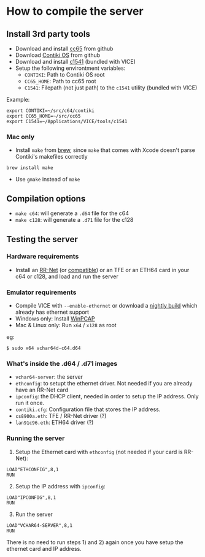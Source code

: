 # How to compile the server

## Install 3rd party tools

* Download and install [cc65][1] from github
* Download [Contiki OS][2] from github
* Download and install [c1541][3] (bundled with VICE)
* Setup the following environtment variables:
    * `CONTIKI`: Path to Contiki OS root
    * `CC65_HOME`: Path to cc65 root
    * `C1541`: Filepath (not just path) to the `c1541` utility (bundled with VICE)

Example:

```
export CONTIKI=~/src/c64/contiki
export CC65_HOME=~/src/cc65
export C1541=~/Applications/VICE/tools/c1541
```

### Mac only

* Install `make` from [brew][7], since `make` that comes with Xcode doesn't parse Contiki's makefiles correctly

```brew install make```

* Use `gmake` instead of `make`


## Compilation options

* `make c64`: will generate a `.d64` file for the c64
* `make c128`: will generate a `.d71` file for the c128


## Testing the server

### Hardware requirements

* Install an [RR-Net][4] (or [compatible][5]) or an TFE or an ETH64 card in your c64 or c128, and load and run the server

### Emulator requirements

* Compile VICE with `--enable-ethernet` or download a [nightly build][6] which already has ethernet support
* Windows only: Install [WinPCAP][8]
* Mac & Linux only: Run `x64` / `x128` as root

eg:
```
$ sudo x64 vchar64d-c64.d64
```

### What's inside the .d64 / .d71 images

* `vchar64-server`: the server
* `ethconfig`: to setupt the ethernet driver. Not needed if you are already have an RR-Net card
* `ipconfig`: the DHCP client, needed in order to setup the IP address. Only run it once.
* `contiki.cfg`: Configuration file that stores the IP address.
* `cs8900a.eth`: TFE / RR-Net driver (?)
* `lan91c96.eth`: ETH64 driver (?)

### Running the server

1) Setup the Ethernet card with `ethconfig` (not needed if your card is RR-Net):

```
LOAD"ETHCONFIG",8,1
RUN
```

2) Setup the IP address with `ipconfig`:

```
LOAD"IPCONFIG",8,1
RUN
```

3) Run the server

```
LOAD"VCHAR64-SERVER",8,1
RUN
```
There is no need to run steps 1) and 2) again once you have setup the ethernet card and IP address.


[1]: https://github.com/cc65/cc65
[2]: https://github.com/contiki-os/contiki
[3]: http://vice-emu.sourceforge.net/
[4]: http://wiki.icomp.de/wiki/RR-Net
[5]: http://www.go4retro.com/products/64nic/
[6]: http://vice.pokefinder.org/
[7]: http://brew.sh/
[8]: http://www.winpcap.org/
